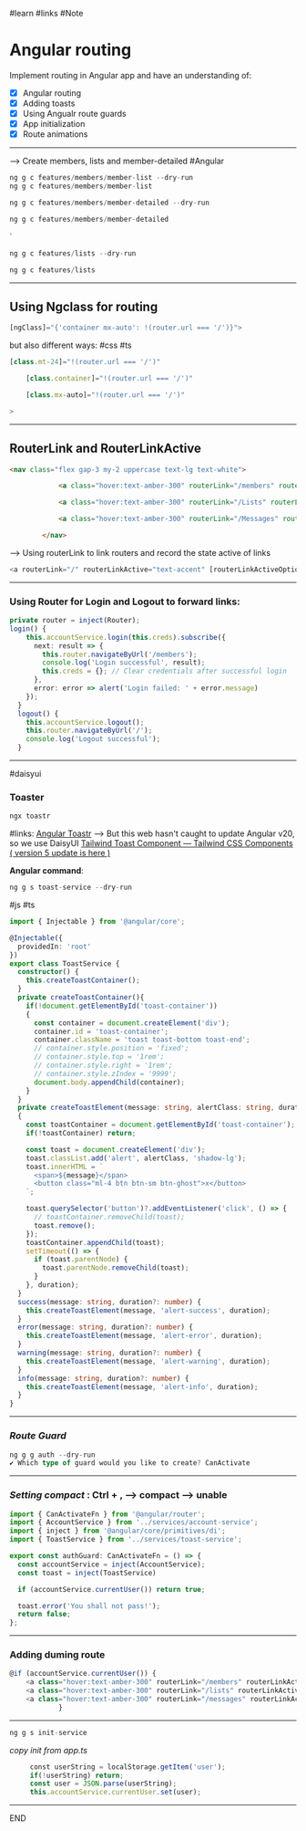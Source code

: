 #learn #links #Note
# Angular routing
Implement routing in Angular app and have an understanding of:
- [x] Angular routing
- [x] Adding toasts
- [x] Using Angualr route guards
- [x] App initialization
- [x] Route animations

---
--> Create members, lists and member-detailed
#Angular
``` js 
ng g c features/members/member-list --dry-run
ng g c features/members/member-list
```

```js
ng g c features/members/member-detailed --dry-run

ng g c features/members/member-detailed
```
`
```js
ng g c features/lists --dry-run

ng g c features/lists
```
---

## Using Ngclass for routing

```ts
[ngClass]="{'container mx-auto': !(router.url === '/')}">
```
but also different ways: #css #ts
```ts
[class.mt-24]="!(router.url === '/')"

    [class.container]="!(router.url === '/')"

    [class.mx-auto]="!(router.url === '/')"

>
```

---

## RouterLink and RouterLinkActive
```html
<nav class="flex gap-3 my-2 uppercase text-lg text-white">

            <a class="hover:text-amber-300" routerLink="/members" routerLinkActive="text-accent">Matches</a>

            <a class="hover:text-amber-300" routerLink="/Lists" routerLinkActive="text-accent">Lists</a>

            <a class="hover:text-amber-300" routerLink="/Messages" routerLinkActive="text-accent">Messages</a>

        </nav>
```

--> Using routerLink to link routers and record the state active of links

```ts
<a routerLink="/" routerLinkActive="text-accent" [routerLinkActiveOptions]="{ exact: true }"
```

---

### Using  Router for Login and Logout to forward links:
```ts
private router = inject(Router);
login() {
    this.accountService.login(this.creds).subscribe({
      next: result => {
        this.router.navigateByUrl('/members');
        console.log('Login successful', result);
        this.creds = {}; // Clear credentials after successful login
      },
      error: error => alert('Login failed: ' + error.message)
    });
  }
  logout() {
    this.accountService.logout();
    this.router.navigateByUrl('/');
    console.log('Logout successful');
  }
```

---
#daisyui
### Toaster
```ts
ngx toastr
```
#links:
[Angular Toastr](https://ngx-toastr.vercel.app/)
--> But this web hasn't caught to update Angular v20, so we use DaisyUI
[Tailwind Toast Component — Tailwind CSS Components ( version 5 update is here )](https://daisyui.com/components/toast/)

**Angular command**:
```cs
ng g s toast-service --dry-run
```
#js #ts
```ts
import { Injectable } from '@angular/core';

@Injectable({
  providedIn: 'root'
})
export class ToastService {
  constructor() {
    this.createToastContainer();
  }
  private createToastContainer(){
    if(!document.getElementById('toast-container'))
    {
      const container = document.createElement('div');
      container.id = 'toast-container';
      container.className = 'toast toast-bottom toast-end';
      // container.style.position = 'fixed';
      // container.style.top = '1rem';
      // container.style.right = '1rem';
      // container.style.zIndex = '9999';
      document.body.appendChild(container);
    }
  }
  private createToastElement(message: string, alertClass: string, duration = 5000)
  {
    const toastContainer = document.getElementById('toast-container');
    if(!toastContainer) return;

    const toast = document.createElement('div');
    toast.classList.add('alert', alertClass, 'shadow-lg');
    toast.innerHTML = `
      <span>${message}</span>
      <button class="ml-4 btn btn-sm btn-ghost">x</button>
    `;

    toast.querySelector('button')?.addEventListener('click', () => {
      // toastContainer.removeChild(toast);
      toast.remove();
    });
    toastContainer.appendChild(toast);
    setTimeout(() => {
      if (toast.parentNode) {
        toast.parentNode.removeChild(toast);
      }
    }, duration);
  }
  success(message: string, duration?: number) {
    this.createToastElement(message, 'alert-success', duration);
  }
  error(message: string, duration?: number) {
    this.createToastElement(message, 'alert-error', duration);
  }
  warning(message: string, duration?: number) {
    this.createToastElement(message, 'alert-warning', duration);
  }
  info(message: string, duration?: number) {
    this.createToastElement(message, 'alert-info', duration);
  }
}

```

---

### *Route Guard*
```ts
ng g g auth --dry-run
✔ Which type of guard would you like to create? CanActivate
```

---

### *Setting compact* : Ctrl + , --> compact --> unable


```ts
import { CanActivateFn } from '@angular/router';
import { AccountService } from '../services/account-service';
import { inject } from '@angular/core/primitives/di';
import { ToastService } from '../services/toast-service';

export const authGuard: CanActivateFn = () => {
  const accountService = inject(AccountService);
  const toast = inject(ToastService)

  if (accountService.currentUser()) return true;

  toast.error('You shall not pass!');
  return false;
};


```

---

### **Adding duming route**
```ts
@if (accountService.currentUser()) {
	<a class="hover:text-amber-300" routerLink="/members" routerLinkActive="text-accent">Matches</a>
	<a class="hover:text-amber-300" routerLink="/lists" routerLinkActive="text-accent">Lists</a>
	<a class="hover:text-amber-300" routerLink="/messages" routerLinkActive="text-accent">Messages</a>
            }
```

---

```ts
ng g s init-service
```

*copy init from app.ts*
```ts
	 const userString = localStorage.getItem('user');
     if(!userString) return;
     const user = JSON.parse(userString);
     this.accountService.currentUser.set(user);
```

---

END